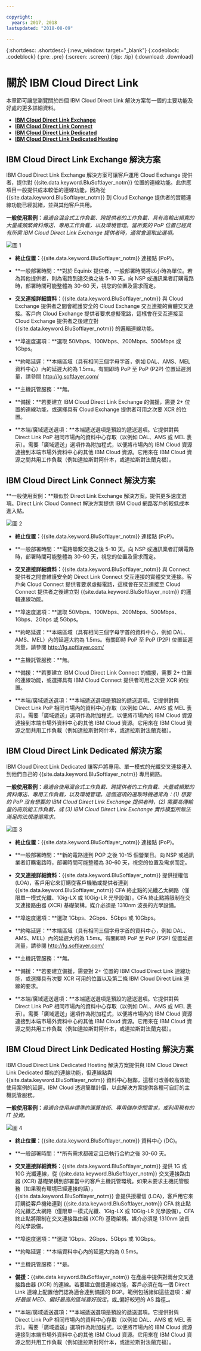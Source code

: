 ```yaml
---

copyright:
  years: 2017, 2018
lastupdated: "2018-08-09"

---
```


{:shortdesc: .shortdesc}
{:new_window: target="_blank"}
{:codeblock: .codeblock}
{:pre: .pre}
{:screen: .screen}
{:tip: .tip}
{:download: .download}

# 關於 IBM Cloud Direct Link

本章節可讓您瀏覽關於四個 IBM Cloud Direct Link 解決方案每一個的主要功能及好處的更多詳細資料。
  * [**IBM Cloud Direct Link Exchange**](#the-ibm-cloud-direct-link-exchange-solution)
  * [**IBM Cloud Direct Link Connect**](#the-ibm-cloud-direct-link-connect-solution)
  * [**IBM Cloud Direct Link Dedicated**](#the-ibm-cloud-direct-link-dedicated-solution)
  * [**IBM Cloud Direct Link Dedicated Hosting**](#the-ibm-cloud-direct-link-dedicated-hosting-solution)

## IBM Cloud Direct Link Exchange 解決方案

IBM Cloud Direct Link Exchange 解決方案可讓客戶運用 Cloud Exchange 提供者，提供對 {{site.data.keyword.BluSoftlayer_notm}} 位置的連線功能。此供應項目一般提供成本較低的連線功能，因為從 {{site.data.keyword.BluSoftlayer_notm}} 到 Cloud Exchange 提供者的實體連線功能已經就緒，並與其他客戶共用。

**一般使用案例：**_最適合混合式工作負載、跨提供者的工作負載、具有高輸出頻寬的大量或頻繁資料傳送、專用工作負載，以及環境管理。當所要的 PoP 位置已經具有所需 IBM Cloud Direct Link Exchange 提供者時，通常會選取此選項。_

![圖 1](/images/Direct-Link-Exchange.png)

 * **終止位置：**{{site.data.keyword.BluSoftlayer_notm}} 連接點 (PoP)。

 * **一般部署時間：**對於 Equinix 提供者，一般部署時間將以小時為單位。若為其他提供者，則為電路到達交換之後 5-10 天。向 NSP 或通訊業者訂購電路時，部署時間可能整體為 30-60 天，視您的位置及需求而定。

 * **交叉連接詳細資料：**{{site.data.keyword.BluSoftlayer_notm}} 與 Cloud Exchange 提供者之間會維護安全的 Cloud Exchange 交互連接的實體交叉連接。客戶向 Cloud Exchange 提供者要求虛擬電路，這樣會在交互連接至 Cloud Exchange 提供者之後建立對 {{site.data.keyword.BluSoftlayer_notm}} 的邏輯連線功能。

 * **埠速度選項：**選取 50Mbps、100Mbps、200Mbps、500Mbps 或 1Gbps。

 * **約略延遲：**本端區域（具有相同三個字母字首，例如 DAL、AMS、MEL 資料中心）內的延遲大約為 1.5ms。有關即時 PoP 至 PoP (P2P) 位置延遲測量，請參閱 http://lg.softlayer.com/

 * **主機託管服務：**無。

 * **備援：**若要建立 IBM Cloud Direct Link Exchange 的備援，需要 2+ 位置的連線功能，或選擇具有 Cloud Exchange 提供者可用之次要 XCR 的位置。

 * **本端/廣域遞送選項：**本端遞送選項是預設的遞送選項。它提供對與 Direct Link PoP 相同市場內的資料中心存取（以例如 DAL、AMS 或 MEL 表示）。需要「廣域遞送」選項作為附加程式，以便將市場內的 IBM Cloud 資源連接到本端市場外資料中心的其他 IBM Cloud 資源。它用來在 IBM Cloud 資源之間共用工作負載（例如達拉斯對阿什本，或達拉斯對法蘭克福）。
 
## IBM Cloud Direct Link Connect 解決方案

**一般使用案例：**類似於 Direct Link Exchange 解決方案。提供更多速度選項。Direct Link Cloud Connect 解決方案提供 IBM Cloud 網路客戶的較低成本進入點。

![圖 2](/images/Direct-Link-Connect.png)

* **終止位置：**{{site.data.keyword.BluSoftlayer_notm}} 連接點 (PoP)。

* **一般部署時間：**電路聯繫交換之後 5-10 天。向 NSP 或通訊業者訂購電路時，部署時間可能整體為 30-60 天，視您的位置及需求而定。

* **交叉連接詳細資料：**{{site.data.keyword.BluSoftlayer_notm}} 與 Connect 提供者之間會維護安全的 Direct Link Connect 交互連接的實體交叉連接。客戶向 Cloud Connect 提供者要求虛擬電路，這樣會在交互連接至 Cloud Connect 提供者之後建立對 {{site.data.keyword.BluSoftlayer_notm}} 的邏輯連線功能。

* **埠速度選項：**選取 50Mbps、100Mbps、200Mbps、500Mbps、1Gbps、2Gbps 或 5Gbps。

* **約略延遲：**本端區域（具有相同三個字母字首的資料中心，例如 DAL、AMS、MEL）內的延遲大約為 1.5ms。有關即時 PoP 至 PoP (P2P) 位置延遲測量，請參閱 http://lg.softlayer.com/

* **主機託管服務：**無。

* **備援：**若要建立 IBM Cloud Direct Link Connect 的備援，需要 2+ 位置的連線功能，或選擇具有 IBM Cloud Connect 提供者可用之次要 XCR 的位置。

* **本端/廣域遞送選項：**本端遞送選項是預設的遞送選項。它提供對與 Direct Link PoP 相同市場內的資料中心存取（以例如 DAL、AMS 或 MEL 表示）。需要「廣域遞送」選項作為附加程式，以便將市場內的 IBM Cloud 資源連接到本端市場外資料中心的其他 IBM Cloud 資源。它用來在 IBM Cloud 資源之間共用工作負載（例如達拉斯對阿什本，或達拉斯對法蘭克福）。

## IBM Cloud Direct Link Dedicated 解決方案

IBM Cloud Direct Link Dedicated 讓客戶將專用、單一模式的光纖交叉連接連入到他們自己的 {{site.data.keyword.BluSoftlayer_notm}} 專用網路。

 **一般使用案例：**_最適合使用混合式工作負載、跨提供者的工作負載、大量或頻繁的資料傳送、專用工作負載，以及環境管理。這個選項的選取時機通常為：(1) 想要的 PoP 沒有想要的 IBM Cloud Direct Link Exchange 提供者時，(2) 需要高傳輸量的高效能工作負載，或 (3) IBM Cloud Direct Link Exchange 實作模型所無法滿足的法規遵循需求。_

![圖 3](/images/Direct-link-Dedicated.png)

 * **終止位置：**{{site.data.keyword.BluSoftlayer_notm}} 連接點 (PoP)。

 * **一般部署時間：**新的電路達到 POP 之後 10-15 個營業日。向 NSP 或通訊業者訂購電路時，部署時間可能整體為 30-60 天，視您的位置及需求而定。

 * **交叉連接詳細資料：**{{site.data.keyword.BluSoftlayer_notm}} 提供授權信 (LOA)，客戶用它來訂購從客戶機箱或提供者連到 {{site.data.keyword.BluSoftlayer_notm}}
CFA 終止點的光纖乙太網路（僅限單一模式光纖、1Gig-LX 或 10Gig-LR 光學設備）。CFA 終止點將限制在交叉連接路由器 (XCR) 基礎架構。媒介必須是 1310nm 波長的光學設備。

 * **埠速度選項：**選取 1Gbps、2Gbps、5Gbps 或 10Gbps。

 * **約略延遲：**本端區域（具有相同三個字母字首的資料中心，例如 DAL、AMS、MEL）內的延遲大約為 1.5ms。有關即時 PoP 至 PoP (P2P) 位置延遲測量，請參閱 http://lg.softlayer.com/

 * **主機託管服務：**無。

 * **備援：**若要建立備援，需要對 2+ 位置的 IBM Cloud Direct Link 連線功能，或選擇具有次要 XCR 可用的位置以及第二條 IBM Cloud Direct Link 連線的要求。

 * **本端/廣域遞送選項：**本端遞送選項是預設的遞送選項。它提供對與 Direct Link PoP 相同市場內的資料中心存取（以例如 DAL、AMS 或 MEL 表示）。需要「廣域遞送」選項作為附加程式，以便將市場內的 IBM Cloud 資源連接到本端市場外資料中心的其他 IBM Cloud 資源。它用來在 IBM Cloud 資源之間共用工作負載（例如達拉斯對阿什本，或達拉斯對法蘭克福）。

## IBM Cloud Direct Link Dedicated Hosting 解決方案

IBM Cloud Direct Link Dedicated Hosting 解決方案提供與 IBM Cloud Direct Link Dedicated 類似的連線功能，但連線點與 {{site.data.keyword.BluSoftlayer_notm}} 資料中心相鄰，這樣可改善較高效能使用案例的延遲。IBM Cloud 透過簡單計價，以此解決方案提供各種可自訂的主機託管服務。

**一般使用案例：**_最適合使用非標準的運算技術、專用儲存空間需求，或利用現有的 IT 投資。_

![圖 4](/images/Direct-Link-Dedicated-Hosting.png)

* **終止位置：**{{site.data.keyword.BluSoftlayer_notm}} 資料中心 (DC)。

 * **一般部署時間：**所有需求都確定且已執行合約之後 30-60 天。

 * **交叉連接詳細資料：**{{site.data.keyword.BluSoftlayer_notm}} 提供 1G 或 10G 光纖連線，從 {{site.data.keyword.BluSoftlayer_notm}} 交叉連接路由器 (XCR) 基礎架構到部署當中的客戶主機託管環境。如果未要求主機託管服務（如果現有環境已經連接的話），{{site.data.keyword.BluSoftlayer_notm}} 會提供授權信 (LOA)，客戶用它來訂購從客戶機箱連到 {{site.data.keyword.BluSoftlayer_notm}}
CFA 終止點的光纖乙太網路（僅限單一模式光纖、1Gig-LX 或 10Gig-LR 光學設備）。CFA 終止點將限制在交叉連接路由器 (XCR) 基礎架構。媒介必須是 1310nm 波長的光學設備。

 * **埠速度選項：**選取 1Gbps、2Gbps、5Gbps 或 10Gbps。

 * **約略延遲：**本端資料中心內的延遲大約為 0.5ms。

 * **主機託管服務：**是。

 * **備援：**{{site.data.keyword.BluSoftlayer_notm}} 在產品中提供對兩台交叉連接路由器 (XCR) 的連線。若要建立備援連線功能，客戶必須在每一個 Direct Link 連線上配置他們認為適合達到備援的 BGP。範例包括諸如這些選項：_偏好最低 MED_、_偏好最高的區域喜好設定_，或_偏好較短的 AS 路徑_。

 * **本端/廣域遞送選項：**本端遞送選項是預設的遞送選項。它提供對與 Direct Link PoP 相同市場內的資料中心存取（以例如 DAL、AMS 或 MEL 表示）。需要「廣域遞送」選項作為附加程式，以便將市場內的 IBM Cloud 資源連接到本端市場外資料中心的其他 IBM Cloud 資源。它用來在 IBM Cloud 資源之間共用工作負載（例如達拉斯對阿什本，或達拉斯對法蘭克福）。
